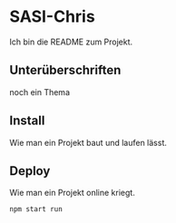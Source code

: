 # SASI-Chris
Ich bin die README zum Projekt.

## Unterüberschriften
noch ein Thema

## Install
Wie man ein Projekt baut und laufen lässt.

## Deploy
Wie man ein Projekt online kriegt.

```npm start run```

